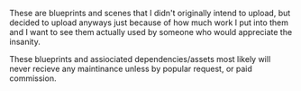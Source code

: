 These are blueprints and scenes that I didn't originally intend to upload, but decided to upload anyways just because of how much work I put into them and I want to see them actually used by someone who would appreciate the insanity.

These blueprints and assiociated dependencies/assets most likely will never recieve any maintinance unless by popular request, or paid commission.
